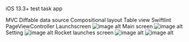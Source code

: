 iOS 13.3+ test task app

MVC
Diffable data source
Compositional layout
Table view
Swiftlint
PageViewController
Launchscreen
![image alt](https://user-images.githubusercontent.com/98030015/185975185-9d7d649c-772b-47ad-82d5-9641be2f2272.jpg)
Main screen
![image alt](https://user-images.githubusercontent.com/98030015/185975256-ad5c1600-3041-41d1-956a-fbc9943c3b2e.jpg)
Setting
![image alt](https://user-images.githubusercontent.com/98030015/185975349-4e3df43c-ec32-4de4-88cf-81e7457ade19.jpg)
Rocket launches screen
![image alt](https://user-images.githubusercontent.com/98030015/185975411-682efd6c-17fb-4e26-98da-d02ac3151096.jpg)
![image alt](https://user-images.githubusercontent.com/98030015/185975435-248dd717-5894-499e-8844-b679f613e3ed.jpg)

